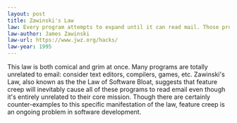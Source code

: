 ```yaml
---
layout: post
title: Zawinski's Law
law: Every program attempts to expand until it can read mail. Those programs which cannot so expand are replaced by ones which can.
law-author: James Zawinski
law-url: https://www.jwz.org/hacks/
law-year: 1995
---
```


This law is both comical and grim at once. Many programs are totally unrelated to email: consider text editors, compilers, games, etc. Zawinski's Law, also known as the the Law of Software Bloat, suggests that feature creep will inevitably cause all of these programs to read email even though it's entirely unrelated to their core mission. Though there are certainly counter-examples to this specific manifestation of the law, feature creep is an ongoing problem in software development.